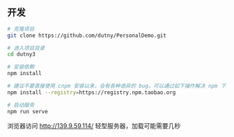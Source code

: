 ## 开发

```bash
# 克隆项目
git clone https://github.com/dutny/PersonalDemo.git

# 进入项目目录
cd dutny3

# 安装依赖
npm install

# 建议不要直接使用 cnpm 安装以来，会有各种诡异的 bug。可以通过如下操作解决 npm 下载速度慢的问题
npm install --registry=https://registry.npm.taobao.org

# 启动服务
npm run serve
```


浏览器访问 http://139.9.59.114/     轻型服务器，加载可能需要几秒